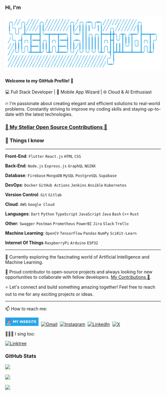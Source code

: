<!---
yashas-hm/yashas-hm is a ✨ special ✨ repository because its `README.md` (this file) appears on your GitHub profile.
You can click the Preview link to take a look at your changes.
--->

### Hi, I'm
<img src="assets/text_name.png" alt="Yashas H Majmudar">

#### Welcome to my GitHub Profile! 🚀

💻 Full Stack Developer | 📱 Mobile App Wizard | 🌐 Cloud & AI Enthusiast 

🔥 I'm passionate about creating elegant and efficient solutions to real-world problems. Constantly striving to improve my coding skills and staying up-to-date with the latest technologies.

### [🌟 My Stellar Open Source Contributions 🚀](./contributions.md)

### 👀 Things I know

---

**Front-End**: `Flutter` `React.js` `HTML` `CSS`

**Back-End**: `Node.js` `Express.js` `GraphQL` `NGINX`

**Database**: `Firebase` `MongoDB` `MySQL` `PostgreSQL` `Supabase`

**DevOps**: `Docker` `GitHub Actions` `Jenkins` `Ansible` `Kubernetes`

**Version Control**: `Git` `Gitlab` 

**Cloud**: `AWS` `Google Cloud`

**Languages**: `Dart` `Python` `TypeScript` `JavaScript` `Java` `Bash` `C++` `Rust`

**Other**: `Swagger` `Postman` `Prometheus` `PowerBI` `Jira` `Slack` `Trello`

**Machine Learning**: `OpenCV` `TensorFlow` `Pandas` `NumPy` `SciKit-Learn`

**Internet Of Things** `RaspberryPi` `Arduino` `ESP32`

---

🌱 Currently exploring the fascinating world of Artificial Intelligence and Machine Learning.

🚀 Proud contributor to open-source projects and always looking for new opportunities to collaborate with fellow developers. [My Contributions 🎉](./contributions.md).

⭐️ Let's connect and build something amazing together! Feel free to reach out to me for any exciting projects or ideas.

---

📫 How to reach me:

[<img src="./assets/website_badge.png" height=27 alt="Website">](https://yashashm.dev)&nbsp;
[![Gmail](https://img.shields.io/badge/Gmail-D14836?style=for-the-badge&logo=gmail&logoColor=white)](mailto:yashashm.dev@gmail.com)&nbsp;
[![Instagram](https://img.shields.io/badge/Instagram-%23E4405F.svg?style=for-the-badge&logo=Instagram&logoColor=white)](https://www.instagram.com/yashas_hm)&nbsp;
[![LinkedIn](https://img.shields.io/badge/linkedin-%230077B5.svg?style=for-the-badge&logo=linkedin&logoColor=white)](https://www.linkedin.com/in/yashashm)&nbsp;
[![X](https://img.shields.io/badge/X-%23000000.svg?style=for-the-badge&logo=X&logoColor=white)](https://twitter.com/YashasMajmudar)

🎤😶‍🌫 I sing too:

[![Linktree](https://img.shields.io/badge/linktree-1de9b6?style=for-the-badge&logo=linktree&logoColor=white)](https://linktr.ee/yashashm)

### GitHub Stats

![](https://github-readme-stats.vercel.app/api/top-langs/?username=yashas-hm&theme=onedark&hide_border=false&include_all_commits=true&count_private=true&layout=compact&size_weight=1&count_weight=0.5)

![](https://github-profile-trophy.vercel.app/?username=yashas-hm&theme=onedark&no-frame=false&no-bg=true&margin-w=10&margin-h=10&column=5)

![](https://github-readme-streak-stats.herokuapp.com/?user=yashas-hm&theme=onedark&hide_border=false)

